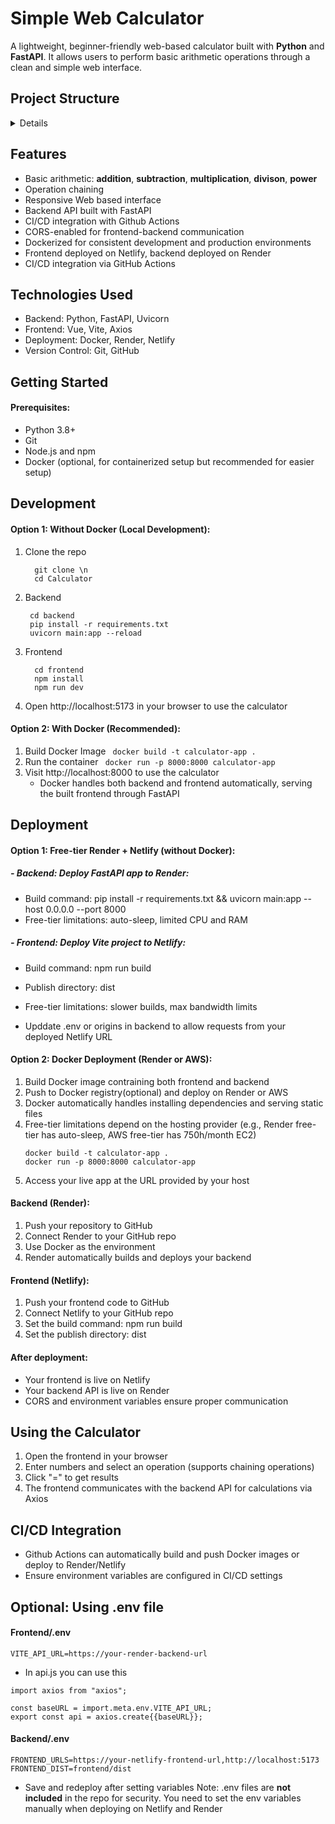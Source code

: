 # Simple Web Calculator 
A lightweight, beginner-friendly web-based calculator built with **Python** and **FastAPI**. It allows users to perform basic arithmetic operations through a clean and simple web interface. 

## Project Structure 
<details>

```
calculator/
├── backend/
│   ├── logic/
│   │   └── calculator.py
│   ├── models/
│   │   └── arithmetic_models.py
│   ├── routes/
│   │   └── arithmetic_routes.py
│   ├── __init__.py
│   └── main.py
├── backend_test/
│   ├── test_calculator_logic.py
│   ├── test_routs.py
├── frontend/
│   ├── src/
│   │   ├── components
│   │   │   └── Calculator.vue
│   │   ├── services
│   │   │   └── api.js
│   │   ├── App.vue
│   │   └── main.js
│   ├── public/
│   └── package.json
├── Dockerfile
├── .dockerignore
├── main.py
├── .gitignore
├── README.md
└── requirements.txt
  
```
</details> 

## Features 
- Basic arithmetic: **addition**, **subtraction**, **multiplication**, **divison**, **power**
- Operation chaining
- Responsive Web based interface
- Backend API built with FastAPI
- CI/CD integration with Github Actions
- CORS-enabled for frontend-backend communication
- Dockerized for consistent development and production environments
- Frontend deployed on Netlify, backend deployed on Render
- CI/CD integration via GitHub Actions

## Technologies Used
- Backend: Python, FastAPI, Uvicorn
- Frontend: Vue, Vite, Axios
- Deployment: Docker, Render, Netlify
- Version Control: Git, GitHub

## Getting Started
#### Prerequisites: 
- Python 3.8+
- Git
- Node.js and npm 
- Docker (optional, for containerized setup but recommended for easier setup)

## Development 
#### Option 1: Without Docker (Local Development):
1. Clone the repo
   ```
     git clone \n
     cd Calculator 
   ```
2. Backend
    ```
     cd backend
     pip install -r requirements.txt
     uvicorn main:app --reload 
   ```
3. Frontend
   ```
     cd frontend
     npm install
     npm run dev
   ```
4. Open http://localhost:5173 in your browser to use the calculator

#### Option 2: With Docker (Recommended): 
1. Build Docker Image
  ` docker build -t calculator-app .`
2. Run the container
  ` docker run -p 8000:8000 calculator-app`
3. Visit http://localhost:8000 to use the calculator
   - Docker handles both backend and frontend automatically, serving the built frontend through FastAPI

## Deployment
#### Option 1: Free-tier Render + Netlify (without Docker):
##### - Backend: Deploy FastAPI app to Render:
- Build command: pip install -r requirements.txt && uvicorn main:app --host 0.0.0.0 --port 8000
- Free-tier limitations: auto-sleep, limited CPU and RAM

##### - Frontend: Deploy Vite project to Netlify:
- Build command: npm run build
- Publish directory: dist
- Free-tier limitations: slower builds, max bandwidth limits

- Upddate .env or origins in backend to allow requests from your deployed Netlify URL

#### Option 2: Docker Deployment (Render or AWS):
1. Build Docker image contraining both frontend and backend 
2. Push to Docker registry(optional) and deploy on Render or AWS
3. Docker automatically handles installing dependencies and serving static files
4. Free-tier limitations depend on the hosting provider (e.g., Render free-tier has auto-sleep, AWS free-tier has 750h/month EC2)
   ```
   docker build -t calculator-app .
   docker run -p 8000:8000 calculator-app 
   ```
5. Access your live app at the URL provided by your host 

#### Backend (Render):
1. Push your repository to GitHub
2. Connect Render to your GitHub repo
3. Use Docker as the environment
4. Render automatically builds and deploys your backend

#### Frontend (Netlify):
1. Push your frontend code to GitHub
2. Connect Netlify to your GitHub repo
3. Set the build command: npm run build
4. Set the publish directory: dist

#### After deployment:
- Your frontend is live on Netlify
- Your backend API is live on Render
- CORS and environment variables ensure proper communication

## Using the Calculator 
1. Open the frontend in your browser
2. Enter numbers and select an operation (supports chaining operations)
3. Click "=" to get results
4. The frontend communicates with the backend API for calculations via Axios 

## CI/CD Integration
- Github Actions can automatically build and push Docker images or deploy to Render/Netlify
- Ensure environment variables are configured in CI/CD settings

## Optional: Using .env file
#### Frontend/.env
```
VITE_API_URL=https://your-render-backend-url
```
- In api.js you can use this
```
import axios from "axios";

const baseURL = import.meta.env.VITE_API_URL;
export const api = axios.create{{baseURL}};
```
#### Backend/.env
```
FRONTEND_URLS=https://your-netlify-frontend-url,http://localhost:5173
FRONTEND_DIST=frontend/dist
```
- Save and redeploy after setting variables
Note: .env files are **not included** in the repo for security. You need to set the env variables manually when deploying on Netlify and Render 





